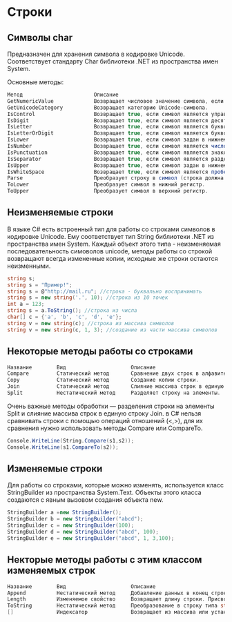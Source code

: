 # Строки

## Символы char
Предназначен для хранения символа в кодировке Unicode. Соответствует стандарту Char библиотеки .NET из пространства имен System. 

Основные методы:
```csharp
Метод                       Описание
GetNumericValue             Возвращает числовое значение символа, если он является цифрой, и -1 в противном случае.
GetUnicodeCategory          Возвращает категорию Unicode-символа.
IsControl                   Возвращает true, если символ является управляющим.
IsDigit                     Возвращает true, если символ является десятичной цифрой.
IsLetter                    Возвращает true, если символ является буквой.
IsLetterOrDigit             Возвращает true, если символ является буквой или десятичной цифрой.
IsLower                     Возвращает true, если символ задан в нижнем регистре.
IsNumber                    Возвращает true, если символ является числом (десятичным или шестнадцатеричным).
IsPunctuation               Возвращает true, если символ является знаком препинания.
IsSeparator                 Возвращает true, если символ является разделителем.
IsUpper                     Возвращает true, если символ задан в нижнем регистре.
IsWhiteSpace                Возвращает true, если символ является пробельным (пробел, перевод строки, возврат каретки).
Parse                       Преобразует строку в символ (строка должна состоять из одного символа).
ToLower                     Преобразует символ в нижний регистр.
ToUpper                     Преобразует символ в верхний регистр.
```

## Неизменяемые строки
В языке C# есть встроенный тип для работы со строками символов в кодировке Unicode. Ему соответствует тип String библиотеки .NET из пространства имен System. Каждый объект этого типа - неизменяемая последовательность симоволов unicode, методы работы со строкой возвращают всегда измененные копии, исходные же строки остаются неизменными.
```csharp
string s;
string s = "Пример!";
string s = @"http://mail.ru"; //строка - буквально воспринимать
string s = new string('.', 10); //строка из 10 точек
int a = 123;
string s = a.ToString(); //строка из числа
char[] c = {'a', 'b', 'c', 'd', 'e'};
string v = new string(c); //строка из массива символов
string v = new string(c, 1, 3); //создание из части массива символов
```

## Некоторые методы работы со строками
```csharp
Название        Вид                     Описание
Compare         Статический метод       Сравнение двух строк в алфавитном порядке. 
Copy            Статический метод       Создание копии строки.
Join            Статический метод       Слияние массива строк в единую строку. 
Split           Нестатический метод     Разделяет строку на элементы.
```
Очень важные методы обработки — разделения строки на элементы Split и слияние массива строк в единую строку Join. в C# нельзя сравнивать строки с помощью операций отношений (<,>), для их сравнения нужно использовать методы Compare или CompareTo.
```csharp
Console.WriteLine(String.Compare(s1,s2));
Console.WriteLine(s1.CompareTo(s2));
```

## Изменяемые строки
Для работы со строками, которые можно изменять, используется класс StringBuilder из пространства System.Text. Объекты этого класса создаются с явным вызовом создания объекта new.
```csharp
StringBuilder a =new StringBuilder();
StringBuilder b = new StringBuilder("abcd"); 
StringBuilder с = new StringBuilder(100);
StringBuilder d = new StringBuilder("abcd", 100);
StringBuilder e = new StringBuilder("abcd", 1, 3,100);
```
## Некторые методы работы с этим классом изменяемых строк
```csharp
Название        Вид                     Описание
Append          Нестатический метод     Добавление данных в конец строки. Разные варианты метода позволяют добавлять в строку величины любых встроенных типов.
Length          Изменяемое свойство     Возвращает длину строки. Присвоение ему значения 0 сбрасывает содержимое и очищает строку.
ToString        Нестатический метод     Преобразование в строку типа string.
[]              Индексатор              Возвращает из массива или устанавливает в массиве символ с заданным индексом. 
```